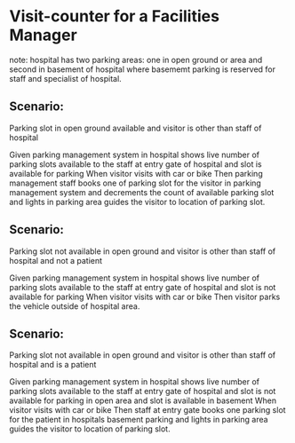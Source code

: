 # Visit-counter for a Facilities Manager

note: hospital has two parking areas: one in open ground or area and second in
basement of hospital where basememt parking is reserved for staff and specialist
of hospital.

## Scenario:

Parking slot in open ground available and visitor is other than staff of
hospital
  
  Given parking management system in hospital shows live number of parking
  slots available to the staff at entry gate of hospital and slot is available
  for parking
  When visitor visits with car or bike
  Then parking management staff books one of parking slot for the visitor in
  parking management system and decrements the count of available parking slot
  and lights in parking area  guides the visitor to location of parking slot.
  
## Scenario:

Parking slot not available in open ground and visitor is other than staff of
hospital and not a patient
  
  Given parking management system in hospital shows live number of parking slots
  available to the staff at entry gate of hospital and slot is not available for
  parking
  When visitor visits with car or bike
  Then visitor parks the vehicle outside of hospital area.
  
## Scenario:

Parking slot not available in open ground and visitor is other than staff of
hospital and is a patient

  Given parking management system in hospital shows live number of parking slots
  available to the staff at entry gate of hospital and slot is not available for
  parking in open area and slot is available in basement
  When visitor visits with car or bike
  Then staff at entry gate books one parking slot for the patient in hospitals
  basement parking and lights in parking area  guides the visitor to location of
  parking slot.

